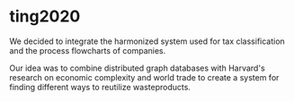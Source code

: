 # ting2020
We decided to integrate the harmonized system used for tax classification and the process flowcharts of companies. 

Our idea was to combine distributed graph databases with Harvard's research on economic complexity and world trade to create a system for finding different ways to reutilize wasteproducts.

